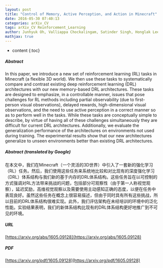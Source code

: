 ```yaml
---
layout: post
title: "Control of Memory, Active Perception, and Action in Minecraft"
date: 2016-05-30 07:40:13
categories: arXiv_CV
tags: arXiv_CV Reinforcement_Learning
author: Junhyuk Oh, Valliappa Chockalingam, Satinder Singh, Honglak Lee
mathjax: true
---
```


* content
{:toc}

##### Abstract
In this paper, we introduce a new set of reinforcement learning (RL) tasks in Minecraft (a flexible 3D world). We then use these tasks to systematically compare and contrast existing deep reinforcement learning (DRL) architectures with our new memory-based DRL architectures. These tasks are designed to emphasize, in a controllable manner, issues that pose challenges for RL methods including partial observability (due to first-person visual observations), delayed rewards, high-dimensional visual observations, and the need to use active perception in a correct manner so as to perform well in the tasks. While these tasks are conceptually simple to describe, by virtue of having all of these challenges simultaneously they are difficult for current DRL architectures. Additionally, we evaluate the generalization performance of the architectures on environments not used during training. The experimental results show that our new architectures generalize to unseen environments better than existing DRL architectures.

##### Abstract (translated by Google)
在本文中，我们在Minecraft（一个灵活的3D世界）中引入了一套新的强化学习（RL）任务。然后，我们使用这些任务来系统地比较和对比现有的深度强化学习（DRL）体系结构与我们新的基于内存的DRL体系结构。这些任务旨在以可控制的方式强调对RL方法带来挑战的问题，包括部分可观察性（由于第一人称视觉观察），延迟奖励，高维视觉观察以及需要使用主动感知正确的态度，以便在任务中表现良好。虽然这些任务在概念上很容易描述，但由于同时具有所有这些挑战，所以目前的DRL体系结构很难实现。此外，我们评估架构在未经培训的环境中的泛化性能。实验结果表明，我们的新体系结构比现有的DRL体系结构更好地推广到不可见的环境。

##### URL
[https://arxiv.org/abs/1605.09128](https://arxiv.org/abs/1605.09128)

##### PDF
[https://arxiv.org/pdf/1605.09128](https://arxiv.org/pdf/1605.09128)

